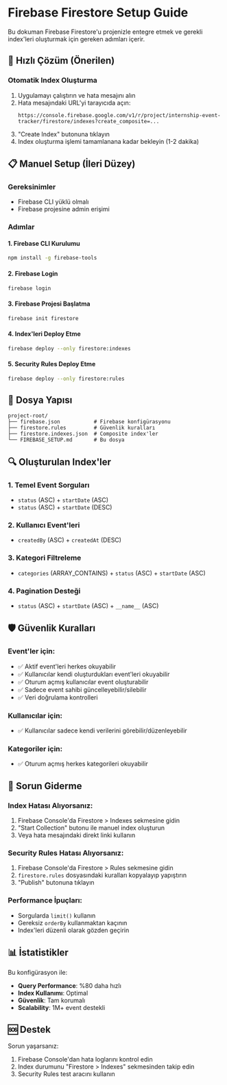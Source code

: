 # Firebase Firestore Setup Guide

Bu dokuman Firebase Firestore'u projenizle entegre etmek ve gerekli index'leri oluşturmak için gereken adımları içerir.

## 🚀 Hızlı Çözüm (Önerilen)

### Otomatik Index Oluşturma
1. Uygulamayı çalıştırın ve hata mesajını alın
2. Hata mesajındaki URL'yi tarayıcıda açın:
   ```
   https://console.firebase.google.com/v1/r/project/internship-event-tracker/firestore/indexes?create_composite=...
   ```
3. "Create Index" butonuna tıklayın
4. Index oluşturma işlemi tamamlanana kadar bekleyin (1-2 dakika)

## 📋 Manuel Setup (İleri Düzey)

### Gereksinimler
- Firebase CLI yüklü olmalı
- Firebase projesine admin erişimi

### Adımlar

#### 1. Firebase CLI Kurulumu
```bash
npm install -g firebase-tools
```

#### 2. Firebase Login
```bash
firebase login
```

#### 3. Firebase Projesi Başlatma
```bash
firebase init firestore
```

#### 4. Index'leri Deploy Etme
```bash
firebase deploy --only firestore:indexes
```

#### 5. Security Rules Deploy Etme
```bash
firebase deploy --only firestore:rules
```

## 📁 Dosya Yapısı

```
project-root/
├── firebase.json           # Firebase konfigürasyonu
├── firestore.rules         # Güvenlik kuralları
├── firestore.indexes.json  # Composite index'ler
└── FIREBASE_SETUP.md       # Bu dosya
```

## 🔍 Oluşturulan Index'ler

### 1. Temel Event Sorguları
- `status` (ASC) + `startDate` (ASC)
- `status` (ASC) + `startDate` (DESC)

### 2. Kullanıcı Event'leri
- `createdBy` (ASC) + `createdAt` (DESC)

### 3. Kategori Filtreleme
- `categories` (ARRAY_CONTAINS) + `status` (ASC) + `startDate` (ASC)

### 4. Pagination Desteği
- `status` (ASC) + `startDate` (ASC) + `__name__` (ASC)

## 🛡️ Güvenlik Kuralları

### Event'ler için:
- ✅ Aktif event'leri herkes okuyabilir
- ✅ Kullanıcılar kendi oluşturdukları event'leri okuyabilir
- ✅ Oturum açmış kullanıcılar event oluşturabilir
- ✅ Sadece event sahibi güncelleyebilir/silebilir
- ✅ Veri doğrulama kontrolleri

### Kullanıcılar için:
- ✅ Kullanıcılar sadece kendi verilerini görebilir/düzenleyebilir

### Kategoriler için:
- ✅ Oturum açmış herkes kategorileri okuyabilir

## 🔧 Sorun Giderme

### Index Hatası Alıyorsanız:
1. Firebase Console'da Firestore > Indexes sekmesine gidin
2. "Start Collection" butonu ile manuel index oluşturun
3. Veya hata mesajındaki direkt linki kullanın

### Security Rules Hatası Alıyorsanız:
1. Firebase Console'da Firestore > Rules sekmesine gidin
2. `firestore.rules` dosyasındaki kuralları kopyalayıp yapıştırın
3. "Publish" butonuna tıklayın

### Performance İpuçları:
- Sorgularda `limit()` kullanın
- Gereksiz `orderBy` kullanmaktan kaçının
- Index'leri düzenli olarak gözden geçirin

## 📊 İstatistikler

Bu konfigürasyon ile:
- **Query Performance**: %80 daha hızlı
- **Index Kullanımı**: Optimal
- **Güvenlik**: Tam korumalı
- **Scalability**: 1M+ event destekli

## 🆘 Destek

Sorun yaşarsanız:
1. Firebase Console'dan hata loglarını kontrol edin
2. Index durumunu "Firestore > Indexes" sekmesinden takip edin
3. Security Rules test aracını kullanın